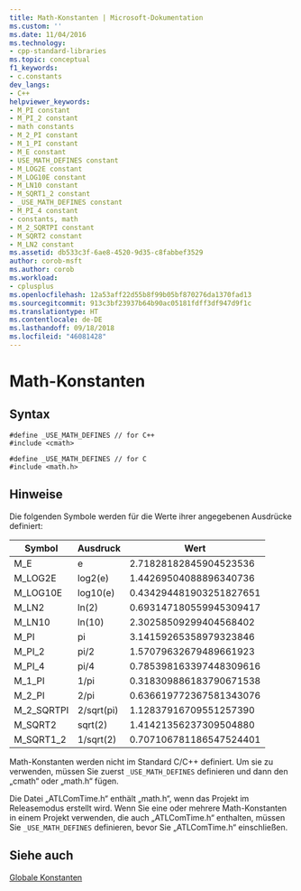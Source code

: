 ```yaml
---
title: Math-Konstanten | Microsoft-Dokumentation
ms.custom: ''
ms.date: 11/04/2016
ms.technology:
- cpp-standard-libraries
ms.topic: conceptual
f1_keywords:
- c.constants
dev_langs:
- C++
helpviewer_keywords:
- M_PI constant
- M_PI_2 constant
- math constants
- M_2_PI constant
- M_1_PI constant
- M_E constant
- USE_MATH_DEFINES constant
- M_LOG2E constant
- M_LOG10E constant
- M_LN10 constant
- M_SQRT1_2 constant
- _USE_MATH_DEFINES constant
- M_PI_4 constant
- constants, math
- M_2_SQRTPI constant
- M_SQRT2 constant
- M_LN2 constant
ms.assetid: db533c3f-6ae8-4520-9d35-c8fabbef3529
author: corob-msft
ms.author: corob
ms.workload:
- cplusplus
ms.openlocfilehash: 12a53aff22d55b8f99b05bf870276da1370fad13
ms.sourcegitcommit: 913c3bf23937b64b90ac05181fdff3df947d9f1c
ms.translationtype: HT
ms.contentlocale: de-DE
ms.lasthandoff: 09/18/2018
ms.locfileid: "46081428"
---
```

# <a name="math-constants"></a>Math-Konstanten

## <a name="syntax"></a>Syntax

```
#define _USE_MATH_DEFINES // for C++
#include <cmath>

#define _USE_MATH_DEFINES // for C
#include <math.h>
```

## <a name="remarks"></a>Hinweise

Die folgenden Symbole werden für die Werte ihrer angegebenen Ausdrücke definiert:

|Symbol|Ausdruck|Wert|
|------------|----------------|-----------|
|M_E|e|2.71828182845904523536|
|M_LOG2E|log2(e)|1.44269504088896340736|
|M_LOG10E|log10(e)|0.434294481903251827651|
|M_LN2|ln(2)|0.693147180559945309417|
|M_LN10|ln(10)|2.30258509299404568402|
|M_PI|pi|3.14159265358979323846|
|M_PI_2|pi/2|1.57079632679489661923|
|M_PI_4|pi/4|0.785398163397448309616|
|M_1_PI|1/pi|0.318309886183790671538|
|M_2_PI|2/pi|0.636619772367581343076|
|M_2_SQRTPI|2/sqrt(pi)|1.12837916709551257390|
|M_SQRT2|sqrt(2)|1.41421356237309504880|
|M_SQRT1_2|1/sqrt(2)|0.707106781186547524401|

Math-Konstanten werden nicht im Standard C/C++ definiert. Um sie zu verwenden, müssen Sie zuerst `_USE_MATH_DEFINES` definieren und dann den „cmath“ oder „math.h“ fügen.

Die Datei „ATLComTime.h“ enthält „math.h“, wenn das Projekt im Releasemodus erstellt wird. Wenn Sie eine oder mehrere Math-Konstanten in einem Projekt verwenden, die auch „ATLComTime.h“ enthalten, müssen Sie `_USE_MATH_DEFINES` definieren, bevor Sie „ATLComTime.h“ einschließen.

## <a name="see-also"></a>Siehe auch

[Globale Konstanten](../c-runtime-library/global-constants.md)